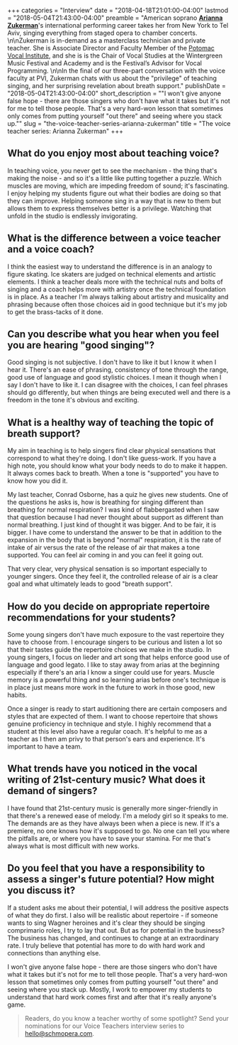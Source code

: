+++
categories = "Interview"
date = "2018-04-18T21:01:00-04:00"
lastmod = "2018-05-04T21:43:00-04:00"
preamble = "American soprano [**Arianna Zukerman**](/scene/people/arianna-zukerman/)'s international performing career takes her from New York to Tel Aviv, singing everything from staged opera to chamber concerts. \n\nZukerman is in-demand as a masterclass technician and private teacher. She is Associate Director and Faculty Member of the [Potomac Vocal Institute](https://www.potomacvocal.com/voice-faculty#), and she is is the Chair of Vocal Studies at the Wintergreen Music Festival and Academy and is the Festival’s Advisor for Vocal Programming. \n\nIn the final of our three-part conversation with the voice faculty at PVI, Zukerman chats with us about the \"privilege\" of teaching singing, and her surprising revelation about breath support."
publishDate = "2018-05-04T21:43:00-04:00"
short_description = "\"I won't give anyone false hope - there are those singers who don't have what it takes but it's not for me to tell those people.  That's a very hard-won lesson that sometimes only comes from putting yourself \"out there\" and seeing where you stack up.\""
slug = "the-voice-teacher-series-arianna-zukerman"
title = "The voice teacher series: Arianna Zukerman"
+++

## What do you enjoy most about teaching voice?

In teaching voice, you never get to see the mechanism - the thing that's making the noise - and so it's a little like putting together a puzzle.  Which muscles are moving, which are impeding freedom of sound; it's fascinating.  I enjoy helping my students figure out what their bodies are doing so that they can improve.  Helping someone sing in a way that is new to them but allows them to express themselves better is a privilege.  Watching that unfold in the studio is endlessly invigorating.

## What is the difference between a voice teacher and a voice coach?

I think the easiest way to understand the difference is in an analogy to figure skating.  Ice skaters are judged on technical elements and artistic elements.  I think a teacher deals more with the technical nuts and bolts of singing and a coach helps more with artistry once the technical foundation is in place.  As a teacher I'm always talking about artistry and musicality and phrasing because often those choices aid in good technique but it's my job to get the brass-tacks of it done. 

##	Can you describe what you hear when you feel you are hearing "good singing"?

Good singing is not subjective.  I don't have to like it but I know it when I hear it.  There's an ease of phrasing, consistency of tone through the range, good use of language and good stylistic choices.  I mean it though when I say I don't have to like it.  I can disagree with the choices, I can feel phrases should go differently, but when things are being executed well and there is a freedom in the tone it's obvious and exciting.

## What is a healthy way of teaching the topic of breath support?

My aim in teaching is to help singers find clear physical sensations that correspond to what they're doing.  I don't like guess-work.  If you have a high note, you should know what your body needs to do to make it happen.  It always comes back to breath.  When a tone is "supported" you have to know how you did it. 

My last teacher, Conrad Osborne, has a quiz he gives new students.  One of the questions he asks is, how is breathing for singing different than breathing for normal respiration?  I was kind of flabbergasted when I saw that question because I had never thought about support as different than normal breathing.  I just kind of thought it was bigger.  And to be fair, it is bigger.  I have come to understand the answer to be that in addition to the expansion in the body that is beyond "normal" respiration, it is the rate of intake of air versus the rate of the release of air that makes a tone supported.  You can feel air coming in and you can feel it going out. 

That very clear, very physical sensation is so important especially to younger singers.  Once they feel it, the controlled release of air is a clear goal and what ultimately leads to good "breath support".

## How do you decide on appropriate repertoire recommendations for your students?  

Some young singers don't have much exposure to the vast repertoire they have to choose from.  I encourage singers to be curious and listen a lot so that their tastes guide the repertoire choices we make in the studio. In young singers, I focus on lieder and art song that helps enforce good use of language and good legato.  I like to stay away from arias at the beginning especially if there's an aria I know a singer could use for years. Muscle memory is a powerful thing and so learning arias before one's technique is in place just means more work in the future to work in those good, new habits. 

Once a singer is ready to start auditioning there are certain composers and styles that are expected of them.  I want to choose repertoire that shows genuine proficiency in technique and style.  I highly recommend that a student at this level also have a regular coach.  It's helpful to me as a teacher as I then am privy to that person's ears and experience.  It's important to have a team.

## What trends have you noticed in the vocal writing of 21st-century music? What does it demand of singers?

I have found that 21st-century music is generally more singer-friendly in that there's a renewed ease of melody.  I'm a melody girl so it speaks to me.  The demands are as they have always been when a piece is new.  If it's a premiere, no one knows how it's supposed to go.  No one can tell you where the pitfalls are, or where you have to save your stamina.  For me that's always what is most difficult with new works.

## Do you feel that you have a responsibility to assess a singer's future potential? How might you discuss it?

If a student asks me about their potential, I will address the positive aspects of what they do first.  I also will be realistic about repertoire - if someone wants to sing Wagner heroines and it's clear they should be singing comprimario roles, I try to lay that out.  But as for potential in the business? The business has changed, and continues to change at an extraordinary rate.  I truly believe that potential has more to do with hard work and connections than anything else.  

I won't give anyone false hope - there are those singers who don't have what it takes but it's not for me to tell those people.  That's a very hard-won lesson that sometimes only comes from putting yourself "out there" and seeing where you stack up.  Mostly, I work to empower my students to understand that hard work comes first and after that it's really anyone's game.

>Readers, do you know a teacher worthy of some spotlight? Send your nominations for our Voice Teachers interview series to [hello@schmopera.com](mailto:hello@schmopera.com).
